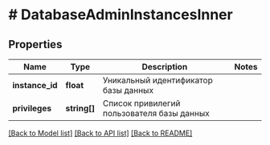 # # DatabaseAdminInstancesInner

## Properties

Name | Type | Description | Notes
------------ | ------------- | ------------- | -------------
**instance_id** | **float** | Уникальный идентификатор базы данных |
**privileges** | **string[]** | Список привилегий пользователя базы данных |

[[Back to Model list]](../../README.md#models) [[Back to API list]](../../README.md#endpoints) [[Back to README]](../../README.md)
